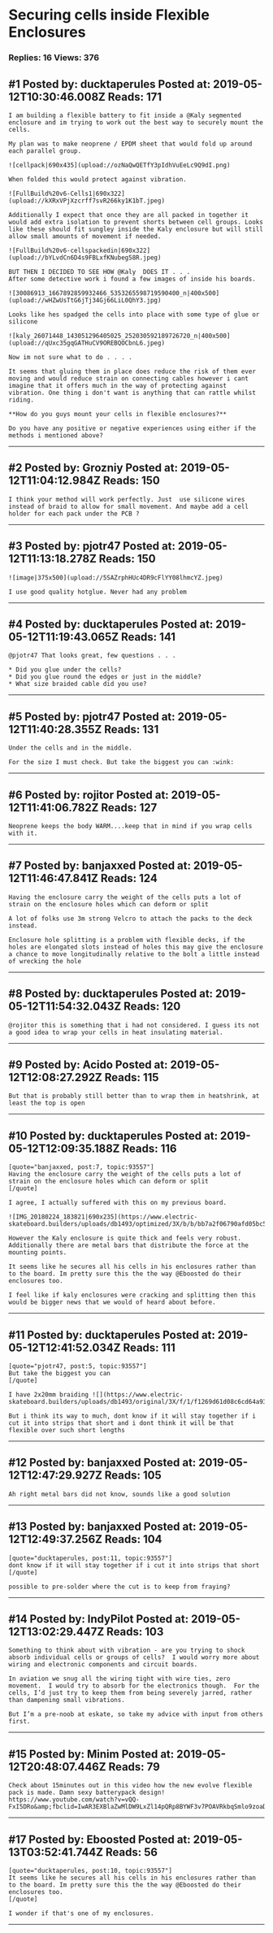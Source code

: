 # Securing cells inside Flexible Enclosures

### Replies: 16 Views: 376

## \#1 Posted by: ducktaperules Posted at: 2019-05-12T10:30:46.008Z Reads: 171

```
I am building a flexible battery to fit inside a @Kaly segmented enclosure and im trying to work out the best way to securely mount the cells.

My plan was to make neoprene / EPDM sheet that would fold up around each parallel group.

![cellpack|690x435](upload://ozNaQwQETfY3pIdhVuEeLc9Q9dI.png) 

When folded this would protect against vibration. 

![FullBuild%20v6-Cells1|690x322](upload://kXRxVPjXzcrff7svR266ky1K1bT.jpeg) 

Additionally I expect that once they are all packed in together it would add extra isolation to prevent shorts between cell groups. Looks like these should fit sungley inside the Kaly enclosure but will still allow small amounts of movement if needed.

![FullBuild%20v6-cellspackedin|690x322](upload://bYLvdCn6D4s9FBLxfKNubeg58R.jpeg) 

BUT THEN I DECIDED TO SEE HOW @Kaly  DOES IT . . .
After some detective work i found a few images of inside his boards.

![30086913_1667892859932466_5353265598719590400_n|400x500](upload://wHZwUsTtG6jTj34Gj66LiL0QhY3.jpg) 

Looks like hes spadged the cells into place with some type of glue or silicone

![kaly_26071448_143051296405025_252030592189726720_n|400x500](upload://qUxc35gqGATHuCV9OREBQOCbnL6.jpeg) 

Now im not sure what to do . . . .

It seems that gluing them in place does reduce the risk of them ever moving and would reduce strain on connecting cables however i cant imagine that it offers much in the way of protecting against vibration. One thing i don't want is anything that can rattle whilst riding.

**How do you guys mount your cells in flexible enclosures?**

Do you have any positive or negative experiences using either if the methods i mentioned above?
```

---
## \#2 Posted by: Grozniy Posted at: 2019-05-12T11:04:12.984Z Reads: 150

```
I think your method will work perfectly. Just  use silicone wires instead of braid to allow for small movement. And maybe add a cell holder for each pack under the PCB ?
```

---
## \#3 Posted by: pjotr47 Posted at: 2019-05-12T11:13:18.278Z Reads: 150

```
![image|375x500](upload://5SAZrphHUc4DR9cFlYY08lhmcYZ.jpeg) 

I use good quality hotglue. Never had any problem
```

---
## \#4 Posted by: ducktaperules Posted at: 2019-05-12T11:19:43.065Z Reads: 141

```
@pjotr47 That looks great, few questions . . .

* Did you glue under the cells?
* Did you glue round the edges or just in the middle?
* What size braided cable did you use?
```

---
## \#5 Posted by: pjotr47 Posted at: 2019-05-12T11:40:28.355Z Reads: 131

```
Under the cells and in the middle. 

For the size I must check. But take the biggest you can :wink:
```

---
## \#6 Posted by: rojitor Posted at: 2019-05-12T11:41:06.782Z Reads: 127

```
Neoprene keeps the body WARM....keep that in mind if you wrap cells with it.
```

---
## \#7 Posted by: banjaxxed Posted at: 2019-05-12T11:46:47.841Z Reads: 124

```
Having the enclosure carry the weight of the cells puts a lot of strain on the enclosure holes which can deform or split

A lot of folks use 3m strong Velcro to attach the packs to the deck instead.

Enclosure hole splitting is a problem with flexible decks, if the holes are elongated slots instead of holes this may give the enclosure a chance to move longitudinally relative to the bolt a little instead of wrecking the hole
```

---
## \#8 Posted by: ducktaperules Posted at: 2019-05-12T11:54:32.043Z Reads: 120

```
@rojitor this is something that i had not considered. I guess its not a good idea to wrap your cells in heat insulating material.
```

---
## \#9 Posted by: Acido Posted at: 2019-05-12T12:08:27.292Z Reads: 115

```
But that is probably still better than to wrap them in heatshrink, at least the top is open
```

---
## \#10 Posted by: ducktaperules Posted at: 2019-05-12T12:09:35.188Z Reads: 116

```
[quote="banjaxxed, post:7, topic:93557"]
Having the enclosure carry the weight of the cells puts a lot of strain on the enclosure holes which can deform or split
[/quote]

I agree, I actually suffered with this on my previous board. 

![IMG_20180224_183821|690x235](https://www.electric-skateboard.builders/uploads/db1493/optimized/3X/b/b/bb7a2f06790afd05bc557ab82ff5de75652f36bb_2_690x235.jpg)

However the Kaly enclosure is quite thick and feels very robust. Additionally there are metal bars that distribute the force at the mounting points. 

It seems like he secures all his cells in his enclosures rather than to the board. Im pretty sure this the the way @Eboosted do their enclosures too. 

I feel like if kaly enclosures were cracking and splitting then this would be bigger news that we would of heard about before.
```

---
## \#11 Posted by: ducktaperules Posted at: 2019-05-12T12:41:52.034Z Reads: 111

```
[quote="pjotr47, post:5, topic:93557"]
But take the biggest you can
[/quote]

I have 2x20mm braiding ![](https://www.electric-skateboard.builders/uploads/db1493/original/3X/f/1/f1269d61d08c6cd64a9367ece7f9f2053936ea56.jpeg)

But i think its way to much, dont know if it will stay together if i cut it into strips that short and i dont think it will be that flexible over such short lengths
```

---
## \#12 Posted by: banjaxxed Posted at: 2019-05-12T12:47:29.927Z Reads: 105

```
Ah right metal bars did not know, sounds like a good solution
```

---
## \#13 Posted by: banjaxxed Posted at: 2019-05-12T12:49:37.256Z Reads: 104

```
[quote="ducktaperules, post:11, topic:93557"]
dont know if it will stay together if i cut it into strips that short
[/quote]

possible to pre-solder where the cut is to keep from fraying?
```

---
## \#14 Posted by: IndyPilot Posted at: 2019-05-12T13:02:29.447Z Reads: 103

```
Something to think about with vibration - are you trying to shock absorb individual cells or groups of cells?  I would worry more about wiring and electronic components and circuit boards.  

In aviation we snug all the wiring tight with wire ties, zero movement.  I would try to absorb for the electronics though.  For the cells, I’d just try to keep them from being severely jarred, rather than dampening small vibrations.

But I’m a pre-noob at eskate, so take my advice with input from others first.
```

---
## \#15 Posted by: Minim Posted at: 2019-05-12T20:48:07.446Z Reads: 79

```
Check about 15minutes out in this video how the new evolve flexible pack is made. Damn sexy batterypack design! https://www.youtube.com/watch?v=vQQ-FxI5DRo&amp;fbclid=IwAR3EXBlaZwMlDW9LxZl14pQRp8BYWF3v7POAVRkbqSmlo9zoaDh8b0MVtlM
```

---
## \#17 Posted by: Eboosted Posted at: 2019-05-13T03:52:41.744Z Reads: 56

```
[quote="ducktaperules, post:10, topic:93557"]
It seems like he secures all his cells in his enclosures rather than to the board. Im pretty sure this the the way @Eboosted do their enclosures too.
[/quote]

I wonder if that's one of my enclosures.
```

---
